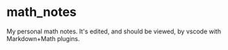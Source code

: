 # math_notes

My personal math notes. It's edited, and should be viewed, by vscode with Markdown+Math plugins.
